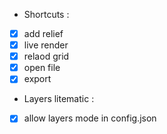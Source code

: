 - Shortcuts :
- [x] add relief
- [x] live render
- [x] relaod grid
- [x] open file
- [x] export

- Layers litematic :
- [x] allow layers mode in config.json
